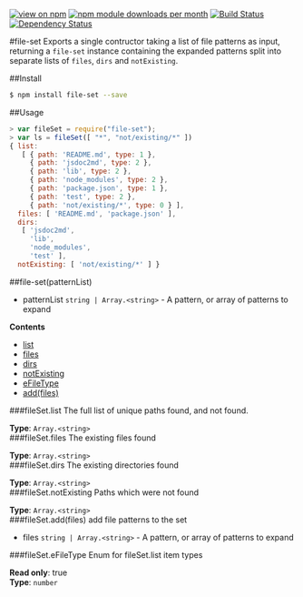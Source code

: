 [![view on npm](http://img.shields.io/npm/v/file-set.svg)](https://www.npmjs.org/package/file-set)
[![npm module downloads per month](http://img.shields.io/npm/dm/file-set.svg)](https://www.npmjs.org/package/file-set)
[![Build Status](https://travis-ci.org/75lb/file-set.svg?branch=master)](https://travis-ci.org/75lb/file-set)
[![Dependency Status](https://david-dm.org/75lb/file-set.svg)](https://david-dm.org/75lb/file-set)

#file-set
Exports a single contructor taking a list of file patterns as input, returning a `file-set` instance containing the expanded patterns split into separate lists of `files`, `dirs` and `notExisting`.

##Install
```sh
$ npm install file-set --save
```

##Usage
```js
> var fileSet = require("file-set");
> var ls = fileSet([ "*", "not/existing/*" ])
{ list:
   [ { path: 'README.md', type: 1 },
     { path: 'jsdoc2md', type: 2 },
     { path: 'lib', type: 2 },
     { path: 'node_modules', type: 2 },
     { path: 'package.json', type: 1 },
     { path: 'test', type: 2 },
     { path: 'not/existing/*', type: 0 } ],
  files: [ 'README.md', 'package.json' ],
  dirs:
   [ 'jsdoc2md',
     'lib',
     'node_modules',
     'test' ],
  notExisting: [ 'not/existing/*' ] }
```

<a name="module_file-set"></a>
##file-set(patternList)

- patternList `string | Array.<string>` - A pattern, or array of patterns to expand

  
**Contents**
* [list](#module_file-set#list)
* [files](#module_file-set#files)
* [dirs](#module_file-set#dirs)
* [notExisting](#module_file-set#notExisting)
* [eFileType](#module_file-set.eFileType)
* [add(files)](#module_file-set#add)

<a name="module_file-set#list"></a>
###fileSet.list
The full list of unique paths found, and not found.

**Type**: `Array.<string>`  
<a name="module_file-set#files"></a>
###fileSet.files
The existing files found

**Type**: `Array.<string>`  
<a name="module_file-set#dirs"></a>
###fileSet.dirs
The existing directories found

**Type**: `Array.<string>`  
<a name="module_file-set#notExisting"></a>
###fileSet.notExisting
Paths which were not found

**Type**: `Array.<string>`  
<a name="module_file-set#add"></a>
###fileSet.add(files)
add file patterns to the set


- files `string | Array.<string>` - A pattern, or array of patterns to expand

<a name="module_file-set.eFileType"></a>
###fileSet.eFileType
Enum for fileSet.list item types

**Read only**: true  
**Type**: `number`  

